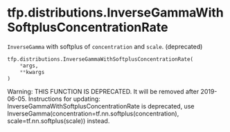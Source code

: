<div itemscope itemtype="http://developers.google.com/ReferenceObject">
<meta itemprop="name" content="tfp.distributions.InverseGammaWithSoftplusConcentrationRate" />
<meta itemprop="path" content="Stable" />
</div>

# tfp.distributions.InverseGammaWithSoftplusConcentrationRate

`InverseGamma` with softplus of `concentration` and `scale`. (deprecated)

``` python
tfp.distributions.InverseGammaWithSoftplusConcentrationRate(
    *args,
    **kwargs
)
```

<!-- Placeholder for "Used in" -->

Warning: THIS FUNCTION IS DEPRECATED. It will be removed after 2019-06-05.
Instructions for updating:
InverseGammaWithSoftplusConcentrationRate is deprecated, use InverseGamma(concentration=tf.nn.softplus(concentration), scale=tf.nn.softplus(scale)) instead.